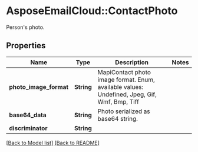 # AsposeEmailCloud::ContactPhoto

Person's photo.             

## Properties
Name | Type | Description | Notes
---- | ---- | ----------- | -----
**photo_image_format** |**String** | MapiContact photo image format. Enum, available values: Undefined, Jpeg, Gif, Wmf, Bmp, Tiff | 
**base64_data** |**String** | Photo serialized as base64 string.              | 
**discriminator** |**String** |  | 


[[Back to Model list]](Models.md) [[Back to README]](README.md)

